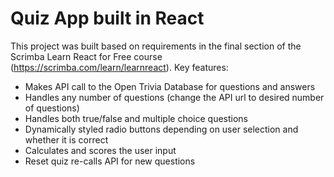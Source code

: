 # Quiz App built in React

This project was built based on requirements in the final section of the Scrimba Learn React for Free course (https://scrimba.com/learn/learnreact). Key features:
- Makes API call to the Open Trivia Database for questions and answers
- Handles any number of questions (change the API url to desired number of questions)
- Handles both true/false and multiple choice questions
- Dynamically styled radio buttons depending on user selection and whether it is correct
- Calculates and scores the user input
- Reset quiz re-calls API for new questions
